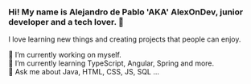 ### Hi! My name is Alejandro de Pablo 'AKA' AlexOnDev, junior developer and a tech lover. 👋

I love learning new things and creating projects that people can enjoy.  

🔭 I’m currently working on myself.  
🌱 I’m currently learning TypeScript, Angular, Spring and more.  
💬 Ask me about Java, HTML, CSS, JS, SQL ...  
